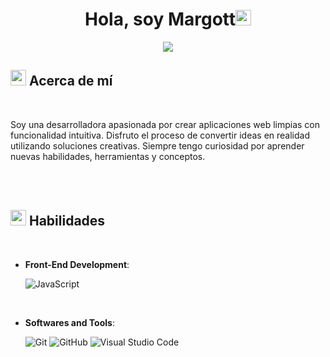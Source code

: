 <!-- ************************************** Saludo ************************************** -->
<h1 align="center">Hola, soy Margott<img src="https://media.giphy.com/media/hvRJCLFzcasrR4ia7z/giphy.gif" width="25px"></h1>

<!-- ************************************** Frase celebre ************************************** -->

<p align="center">
  <a href="https://github.com/DenverCoder1/readme-typing-svg"><img src="https://readme-typing-svg.herokuapp.com?font=Time+New+Roman&color=cyan&size=25&center=true&vCenter=true&width=600&height=100&lines=Cuanto+más+sabes,;+más+te+das+cuenta+de+que+no+sabes+nada;<<Sócrates>>"></a>
</p>

<!-- ************************************** Sobre mi ************************************** -->
## <img src="https://media2.giphy.com/media/QssGEmpkyEOhBCb7e1/giphy.gif?cid=ecf05e47a0n3gi1bfqntqmob8g9aid1oyj2wr3ds3mg700bl&rid=giphy.gif" width ="25"><b> Acerca de mí </b>
<br>

Soy una desarrolladora apasionada por crear aplicaciones web limpias con funcionalidad intuitiva. Disfruto el proceso de convertir ideas en realidad utilizando soluciones creativas. Siempre tengo curiosidad por aprender nuevas habilidades, herramientas y conceptos.

<br><br>
<!-- ************************************** Tecnologias ************************************** -->
## <img src="https://media2.giphy.com/media/QssGEmpkyEOhBCb7e1/giphy.gif?cid=ecf05e47a0n3gi1bfqntqmob8g9aid1oyj2wr3ds3mg700bl&rid=giphy.gif" width ="25"><b> Habilidades </b>
<br>

<p align="center">

- **Front-End Development**:
  <!--
   ![HTML5](https://img.shields.io/badge/HTML5%20-%23E34F26.svg?style=for-the-badge&logo=html5&logoColor=white)
   ![CSS3](https://img.shields.io/badge/CSS%20-%231572B6.svg?style=for-the-badge&logo=css3&logoColor=white)
  -->
  
   ![JavaScript](https://img.shields.io/badge/JavaScript%20-%23F7DF1E.svg?style=for-the-badge&logo=javascript&logoColor=black)

<br>

- **Softwares and Tools**:
  
    ![Git](https://img.shields.io/badge/git-%23F05033.svg?style=for-the-badge&logo=git&logoColor=white)
    ![GitHub](https://img.shields.io/badge/github-%23121011.svg?style=for-the-badge&logo=github&logoColor=white)
    ![Visual Studio Code](https://img.shields.io/badge/Visual%20Studio%20Code-0078d7.svg?style=for-the-badge&logo=visual-studio-code&logoColor=white)

<br>

</p>
